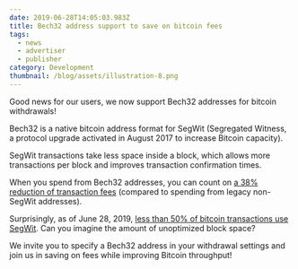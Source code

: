 ```yaml
---
date: 2019-06-28T14:05:03.983Z
title: Bech32 address support to save on bitcoin fees
tags:
  - news
  - advertiser
  - publisher
category: Development
thumbnail: /blog/assets/illustration-8.png
---
```

Good news for our users, we now support Bech32 addresses for bitcoin withdrawals!



Bech32 is a native bitcoin address format for SegWit (Segregated Witness, a protocol upgrade activated in August 2017 to increase Bitcoin capacity).



SegWit transactions take less space inside a block, which allows more transactions per block and improves transaction confirmation times.



When you spend from Bech32 addresses, you can count on [a 38% reduction of transaction fees](https://blog.blockonomics.co/saving-transaction-fee-using-segwit-how-to-be-a-bitcoin-ninja-78d8416375db) (compared to spending from legacy non-SegWit addresses).



Surprisingly, as of June 28, 2019, [less than 50% of bitcoin transactions use SegWit](https://transactionfee.info/charts/payments/segwit). Can you imagine the amount of unoptimized block space?



We invite you to specify a Bech32 address in your withdrawal settings and join us in saving on fees while improving Bitcoin throughput!
